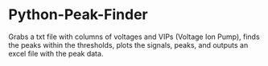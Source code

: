 # Python-Peak-Finder
Grabs a txt file with columns of voltages and VIPs (Voltage Ion Pump), finds the peaks within the thresholds, plots the signals, peaks, and outputs an excel file with the peak data. 
